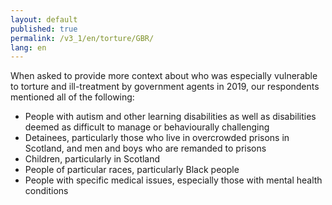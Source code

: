```yaml
---
layout: default
published: true
permalink: /v3_1/en/torture/GBR/
lang: en
---
```


When asked to provide more context about who was especially vulnerable to torture and ill-treatment by government agents in 2019, our respondents mentioned all of the following:

-	People with autism and other learning disabilities as well as disabilities deemed as difficult to manage or behaviourally challenging
-	Detainees, particularly those who live in overcrowded prisons in Scotland, and men and boys who are remanded to prisons
-	Children, particularly in Scotland
-	People of particular races, particularly Black people
-	People with specific medical issues, especially those with mental health conditions

